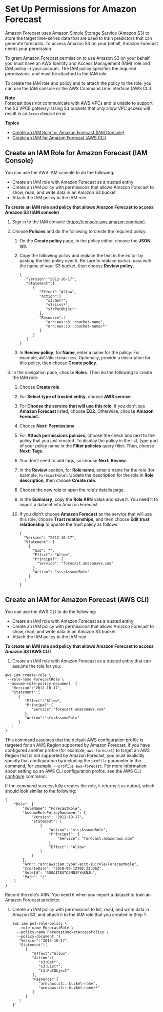 # Set Up Permissions for Amazon Forecast<a name="aws-forecast-iam-roles"></a>

Amazon Forecast uses Amazon Simple Storage Service \(Amazon S3\) to store the target time\-series data that are used to train predictors that can generate forecasts\. To access Amazon S3 on your behalf, Amazon Forecast needs your permission\. 

To grant Amazon Forecast permission to use Amazon S3 on your behalf, you must have an AWS Identity and Access Management \(IAM\) role and IAM policy in your account\. The IAM policy specifies the required permissions, and must be attached to the IAM role\. 

To create the IAM role and policy and to attach the policy to the role, you can use the IAM console or the AWS Command Line Interface \(AWS CLI\)\.

**Note**  
Forecast does not communicate with AWS VPCs and is unable to support the S3 VPCE gateway\. Using S3 buckets that only allow VPC access will result in an `AccessDenied` error\.

**Topics**
+ [Create an IAM Role for Amazon Forecast \(IAM Console\)](#aws-forecast-create-iam-role-with-console)
+ [Create an IAM for Amazon Forecast \(AWS CLI\)](#aws-forecast-create-iam-role-with-cli)

## Create an IAM Role for Amazon Forecast \(IAM Console\)<a name="aws-forecast-create-iam-role-with-console"></a>

You can use the AWS IAM console to do the following:
+ Create an IAM role with Amazon Forecast as a trusted entity
+ Create an IAM policy with permissions that allows Amazon Forecast to show, read, and write data in an Amazon S3 bucket
+ Attach the IAM policy to the IAM role

**To create an IAM role and policy that allows Amazon Forecast to access Amazon S3 \(IAM console\)**

1.  Sign in to the IAM console \([https://console\.aws\.amazon\.com/iam](https://console.aws.amazon.com/iam)\)\.

1. Choose **Policies** and do the following to create the required policy:

   1. On the **Create policy** page, in the policy editor, choose the **JSON** tab\.

   1. Copy the following policy and replace the text in the editor by pasting the this policy over it\. Be sure to replace `bucket-name` with the name of your S3 bucket, then choose **Review policy**\.

      ```
      {
         "Version":"2012-10-17",
         "Statement":[
            {
               "Effect":"Allow",
               "Action":[
                  "s3:Get*",
                  "s3:List*",
                  "s3:PutObject"
               ],
               "Resource":[
                  "arn:aws:s3:::bucket-name", 
                  "arn:aws:s3:::bucket-name/*" 
               ]
            }
         ]
      }
      ```

   1. In **Review policy**, for **Name**, enter a name for the policy\. For example, `AWSS3BucketAccess`\. Optionally, provide a description for this policy, then choose **Create policy**\.

1. In the navigation pane, choose **Roles**\. Then do the following to create the IAM role:

   1. Choose **Create role**\.

   1. For **Select type of trusted entity**, choose **AWS service**\. 

   1. For **Choose the service that will use this role**, if you don't see **Amazon Forecast** listed, choose **EC2**\. Otherwise, choose **Amazon Forecast**\.

   1. Choose **Next: Permissions**\.

   1. For **Attach permissions policies**, choose the check box next to the policy that you just created\. To display the policy in the list, type part of your policy name in the **Filter policies** query filter\. Then, choose **Next: Tags**\.

   1. You don't need to add tags, so choose **Next: Review**\.

   1. In the **Review** section, for **Role name**, enter a name for the role \(for example, `ForecastRole`\)\. Update the description for the role in **Role description**, then choose **Create role**\.

   1. Choose the new role to open the role's details page\.

   1. In the **Summary**, copy the **Role ARN** value and save it\. You need it to import a dataset into Amazon Forecast\.

   1. If you didn't choose **Amazon Forecast** as the service that will use this role, choose **Trust relationships**, and then choose **Edit trust relationship** to update the trust policy as follows\. 

      ```
      {
        "Version": "2012-10-17",
        "Statement": [
          {
            "Sid": "",
            "Effect": "Allow",
            "Principal": {
              "Service": "forecast.amazonaws.com"
            },
            "Action": "sts:AssumeRole"
          }
        ]
      }
      ```

## Create an IAM for Amazon Forecast \(AWS CLI\)<a name="aws-forecast-create-iam-role-with-cli"></a>

You can use the AWS CLI to do the following:
+ Create an IAM role with Amazon Forecast as a trusted entity
+ Create an IAM policy with permissions that allows Amazon Forecast to show, read, and write data in an Amazon S3 bucket
+ Attach the IAM policy to the IAM role

**To create an IAM role and policy that allows Amazon Forecast to access Amazon S3 \(AWS CLI\)**

1.  Create an IAM role with Amazon Forecast as a trusted entity that can assume the role for you:

   ```
   aws iam create-role \
    --role-name ForecastRole \
    --assume-role-policy-document '{
      "Version":"2012-10-17",
      "Statement":[
         {
            "Effect":"Allow",
            "Principal":{
               "Service":"forecast.amazonaws.com"
            },
            "Action":"sts:AssumeRole"
         }
      ]
   }
   ```

   This command assumes that the default AWS configuration profile is targeted for an AWS Region supported by Amazon Forecast\. If you have configured another profile \(for example, `aws-forecast`\) to target an AWS Region that is not supported by Amazon Forecast, you must explicitly specify that configuration by including the `profile` parameter in the command, for example, `--profile aws-forecast`\. For more information about setting up an AWS CLI configuration profile, see the AWS CLI [configure](https://docs.aws.amazon.com/cli/latest/reference/configure/) command\.

   If the command successfully creates the role, it returns it as output, which should look similar to the following:

   ```
   {
       "Role": {
           "RoleName": "ForecastRole",
           "AssumeRolePolicyDocument": {
               "Version": "2012-10-17",
               "Statement": [
                   {
                       "Action": "sts:AssumeRole",
                       "Principal": {
                           "Service": "forecast.amazonaws.com"
                       },
                       "Effect": "Allow"
                   }
               ]
           },
           "Arn": "arn:aws:iam::your-acct-ID:role/ForecastRole", 
           "CreateDate": "2018-09-12T00:23:06Z",
           "RoleId": "AROAITEGTQ3NN3FYHXNJU",
           "Path": "/"
       }
   }
   ```

   Record the role's ARN\. You need it when you import a dataset to train an Amazon Forecast predictor\.

1. Create an IAM policy with permissions to list, read, and write data in Amazon S3, and attach it to the IAM role that you created in Step 1:

   ```
   aws iam put-role-policy \
     --role-name ForecastRole \
     --policy-name ForecastBucketAccessPolicy \
     --policy-document '{
      "Version":"2012-10-17",
      "Statement":[
         {
            "Effect":"Allow",
            "Action":[
               "s3:Get*",
               "s3:List*",
               "s3:PutObject"
            ],
            "Resource":[
               "arn:aws:s3:::bucket-name", 
               "arn:aws:s3:::bucket-name/*" 
            ]
         }
      ]
   }'
   ```